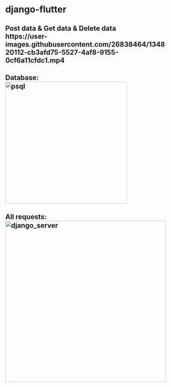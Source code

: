 # django-flutter

<h2>Post data & Get data & Delete data
<br>
https://user-images.githubusercontent.com/26838464/134820112-cb3afd75-5527-4af8-9155-0cf6a11cfdc1.mp4

<h2>Database:
<br>
<img width="381" alt="psql" src="https://user-images.githubusercontent.com/26838464/134820122-f1470d24-c232-40f6-8854-f1ca55b8371f.png">

<h2>All requests:
<br>
<img width="503" alt="django_server" src="https://user-images.githubusercontent.com/26838464/134820123-ac33d9a1-d6f5-4b0f-891e-e4d0f004b770.png">
